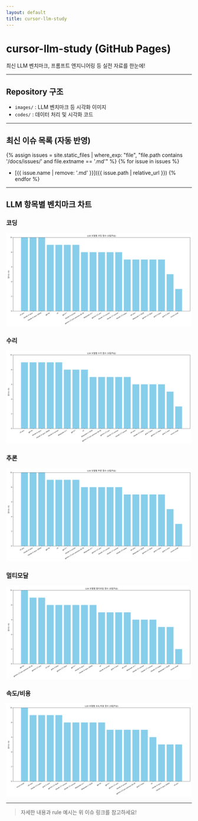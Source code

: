 ```yaml
---
layout: default
title: cursor-llm-study
---
```


# cursor-llm-study (GitHub Pages)

최신 LLM 벤치마크, 프롬프트 엔지니어링 등 실전 자료를 한눈에!

---

## Repository 구조

- `images/` : LLM 벤치마크 등 시각화 이미지
- `codes/`  : 데이터 처리 및 시각화 코드

---

## 최신 이슈 목록 (자동 반영)

{% assign issues = site.static_files | where_exp: "file", "file.path contains '/docs/issues/' and file.extname == '.md'" %}
{% for issue in issues %}
- [{{ issue.name | remove: '.md' }}]({{ issue.path | relative_url }})
{% endfor %}

---

## LLM 항목별 벤치마크 차트

### 코딩
![코딩](/images/llm_barchart_코딩.png)

### 수리
![수리](/images/llm_barchart_수리.png)

### 추론
![추론](/images/llm_barchart_추론.png)

### 멀티모달
![멀티모달](/images/llm_barchart_멀티모달.png)

### 속도/비용
![속도/비용](/images/llm_barchart_속도_비용.png)

---

> 자세한 내용과 rule 예시는 위 이슈 링크를 참고하세요! 